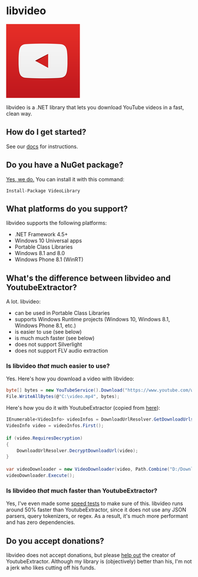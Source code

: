 # libvideo

![icon](icons/icon_200.png)

libvideo is a .NET library that lets you download YouTube videos in a fast, clean way.

## How do I get started?

See our [docs](docs/README.md) for instructions.

## Do you have a NuGet package?

[Yes, we do.](https://www.nuget.org/packages/VideoLibrary) You can install it with this command:

    Install-Package VideoLibrary

## What platforms do you support?

libvideo supports the following platforms:

- .NET Framework 4.5+
- Windows 10 Universal apps
- Portable Class Libraries
- Windows 8.1 and 8.0
- Windows Phone 8.1 (WinRT)

## What's the difference between libvideo and YoutubeExtractor?

A lot. libvideo:

- can be used in Portable Class Libraries
- supports Windows Runtime projects (Windows 10, Windows 8.1, Windows Phone 8.1, etc.)
- is easier to use (see below)
- is much much faster (see below)
- does not support Silverlight
- does not support FLV audio extraction

### Is libvideo *that* much easier to use?

Yes. Here's how you download a video with libvideo:

```csharp
byte[] bytes = new YouTubeService().Download("https://www.youtube.com/watch?v=vPto6XpRq-U");
File.WriteAllBytes(@"C:\video.mp4", bytes);
```

Here's how you do it with YoutubeExtractor (copied from [here](https://github.com/flagbug/YoutubeExtractor)):

```csharp
IEnumerable<VideoInfo> videoInfos = DownloadUrlResolver.GetDownloadUrls("https://www.youtube.com/watch?v=vPto6XpRq-U");
VideoInfo video = videoInfos.First();

if (video.RequiresDecryption)
{
    DownloadUrlResolver.DecryptDownloadUrl(video);
}

var videoDownloader = new VideoDownloader(video, Path.Combine("D:/Downloads", video.Title + video.VideoExtension));
videoDownloader.Execute();
```

### Is libvideo *that* much faster than YoutubeExtractor?

Yes, I've even made some [speed tests](tests/SpeedTest/SpeedTest/Program.cs) to make sure of this. libvideo runs around 50% faster than YoutubeExtractor, since it does not use any JSON parsers, query tokenizers, or regex. As a result, it's much more performant and has zero dependencies.

## Do you accept donations?

libvideo does not accept donations, but please [help out](https://www.paypal.com/cgi-bin/webscr?cmd=_donations&business=daume%2edennis%40gmail%2ecom&lc=US&item_name=YoutubeExtractor&no_note=0&currency_code=USD&bn=PP%2dDonationsBF%3abtn_donate_LG%2egif%3aNonHostedGuest) the creator of YoutubeExtractor. Although my library is (objectively) better than his, I'm not a jerk who likes cutting off his funds.
